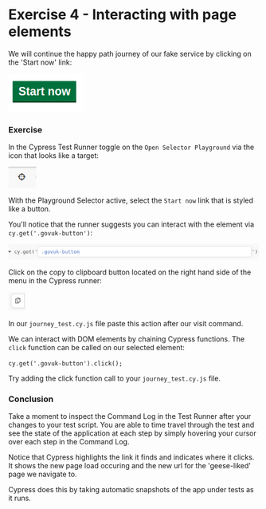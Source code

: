 # Exercise 4 - Interacting with page elements

We will continue the happy path journey of our fake service by clicking on the 'Start now' link:

![Start now link](../../images/start_now.png)

### Exercise

In the Cypress Test Runner toggle on the `Open Selector Playground` via the icon that looks like a target:

![Open Selector Playground icon](../../images/target_icon.png)

With the Playground Selector active, select the `Start now` link that is styled like a button.

You'll notice that the runner suggests you can interact with the element via `cy.get('.govuk-button')`:

![Cypress finder](../../images/finder.png)

Click on the copy to clipboard button located on the right hand side of the menu in the Cypress runner:

![Copy to clipboard icon](../../images/copy_to_clipboard.png)

In our `journey_test.cy.js` file paste this action after our visit command.

We can interact with DOM elements by chaining Cypress functions. The `click` function can be called on our selected element:

`cy.get('.govuk-button').click();`

Try adding the click function call to your `journey_test.cy.js` file. 

### Conclusion

Take a moment to inspect the Command Log in the Test Runner after your changes to your test script. You are able to time travel through the test and see the state of the application at each step by simply hovering your cursor over each step in the Command Log.

Notice that Cypress highlights the link it finds and indicates where it clicks. It shows the new page load occuring and the new url for the 'geese-liked' page we navigate to.

Cypress does this by taking automatic snapshots of the app under tests as it runs.
